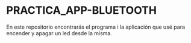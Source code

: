 # PRACTICA_APP-BLUETOOTH
En este repositorio encontrarás el programa i la aplicación que usé para encender y apagar un led desde la misma.
